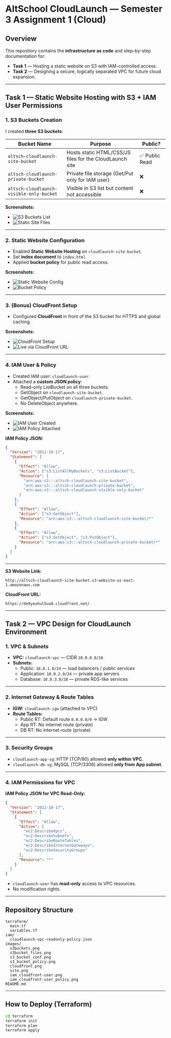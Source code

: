 # AltSchool CloudLaunch — Semester 3 Assignment 1 (Cloud)

## Overview
This repository contains the **infrastructure as code** and step-by-step documentation for:

- **Task 1** — Hosting a static website on S3 with IAM-controlled access.  
- **Task 2** — Designing a secure, logically separated VPC for future cloud expansion.

---

## **Task 1 — Static Website Hosting with S3 + IAM User Permissions**

### **1. S3 Buckets Creation**
I created **three S3 buckets**:

| Bucket Name | Purpose | Public? |
|-------------|---------|---------|
| `altsch-cloudlaunch-site-bucket` | Hosts static HTML/CSS/JS files for the CloudLaunch site | ✅ Public Read |
| `altsch-cloudlaunch-private-bucket` | Private file storage (Get/Put only for IAM user) | ❌ |
| `altsch-cloudlaunch-visible-only-bucket` | Visible in S3 list but content not accessible | ❌ |

**Screenshots:**
- ![S3 Buckets List](images/s3buckets.png)
- ![Static Site Files](images/s3bucket_files.png)

---

### **2. Static Website Configuration**
- Enabled **Static Website Hosting** on `cloudlaunch-site-bucket`.
- Set **index document** to `index.html`.
- Applied **bucket policy** for public read access.

**Screenshots:**
- ![Static Website Config](images/s3_bucket_conf.png)
- ![Bucket Policy](images/s3_bucket_policy.png)

---

### **3. (Bonus) CloudFront Setup**
- Configured **CloudFront** in front of the S3 bucket for HTTPS and global caching.

**Screenshots:**
- ![CloudFront Setup](images/cloudfront.png)  
- ![Live via CloudFront URL](images/site.png)


---

### **4. IAM User & Policy**
- Created IAM user: `cloudlaunch-user`.
- Attached a **custom JSON policy**:
  - Read-only ListBucket on all three buckets.
  - GetObject on `cloudlaunch-site-bucket`.
  - GetObject/PutObject on `cloudlaunch-private-bucket`.
  - No DeleteObject anywhere.

**Screenshots:**
- ![IAM User Created](images/iam_cloudfront-user.png)
- ![IAM Policy Attached](images/iam_cloudfront-user_policy.png)

**IAM Policy JSON:**
```json
{
  "Version": "2012-10-17",
  "Statement": [
    {
      "Effect": "Allow",
      "Action": ["s3:ListAllMyBuckets", "s3:ListBucket"],
      "Resource": [
        "arn:aws:s3:::altsch-cloudlaunch-site-bucket",
        "arn:aws:s3:::altsch-cloudlaunch-private-bucket",
        "arn:aws:s3:::altsch-cloudlaunch-visible-only-bucket"
      ]
    },
    {
      "Effect": "Allow",
      "Action": ["s3:GetObject"],
      "Resource": "arn:aws:s3:::altsch-cloudlaunch-site-bucket/*"
    },
    {
      "Effect": "Allow",
      "Action": ["s3:GetObject", "s3:PutObject"],
      "Resource": "arn:aws:s3:::altsch-cloudlaunch-private-bucket/*"
    }
  ]
}
```

---

**S3 Website Link:**  
```
http://altsch-cloudlaunch-site-bucket.s3-website-us-east-1.amazonaws.com
```

**CloudFront URL:**  
```
https://de9yeuhul5ua8.cloudfront.net/

```

---

## **Task 2 — VPC Design for CloudLaunch Environment**

### **1. VPC & Subnets**
- **VPC:** `cloudlaunch-vpc` — CIDR `10.0.0.0/16`
- **Subnets:**
  - Public: `10.0.1.0/24` — load balancers / public services
  - Application: `10.0.2.0/24` — private app servers
  - Database: `10.0.3.0/28` — private RDS-like services

---

### **2. Internet Gateway & Route Tables**
- **IGW:** `cloudlaunch-igw` (attached to VPC)
- **Route Tables:**
  - Public RT: Default route `0.0.0.0/0` → IGW
  - App RT: No internet route (private)
  - DB RT: No internet route (private)

---

### **3. Security Groups**
- `cloudlaunch-app-sg`: HTTP (TCP/80) allowed **only within VPC**.
- `cloudlaunch-db-sg`: MySQL (TCP/3306) allowed **only from App subnet**.

---

### **4. IAM Permissions for VPC**
**IAM Policy JSON for VPC Read-Only:**
```json
{
  "Version": "2012-10-17",
  "Statement": [
    {
      "Effect": "Allow",
      "Action": [
        "ec2:DescribeVpcs",
        "ec2:DescribeSubnets",
        "ec2:DescribeRouteTables",
        "ec2:DescribeInternetGateways",
        "ec2:DescribeSecurityGroups"
      ],
      "Resource": "*"
    }
  ]
}
```

- `cloudlaunch-user` has **read-only** access to VPC resources.
- No modification rights.

---

## **Repository Structure**
```
terraform/
  main.tf
  variables.tf
iam/
  cloudlaunch-vpc-readonly-policy.json
images/
  s3buckets.png
  s3bucket_files.png
  s3_bucket_conf.png
  s3_bucket_policy.png
  cloudfront.png
  site.png
  iam_cloudfront-user.png
  iam_cloudfront-user_policy.png
README.md
```

---

## **How to Deploy (Terraform)**
```bash
cd terraform
terraform init
terraform plan
terraform apply
```